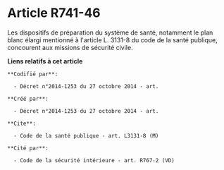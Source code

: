 # Article R741-46

Les dispositifs de préparation du système de santé, notamment le plan blanc élargi mentionné à l'article L. 3131-8 du code de
la santé publique, concourent aux missions de sécurité civile.

**Liens relatifs à cet article**

	**Codifié par**:

	  - Décret n°2014-1253 du 27 octobre 2014 - art.

	**Créé par**:

	  - Décret n°2014-1253 du 27 octobre 2014 - art.

	**Cite**:

	  - Code de la santé publique - art. L3131-8 (M)

	**Cité par**:

	  - Code de la sécurité intérieure - art. R767-2 (VD)

